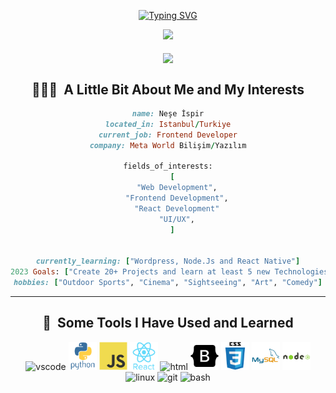 
<p align="center">
  <a href="https://git.io/typing-svg"><img src="https://readme-typing-svg.demolab.com?font=Roboto+Slab&weight=300&size=34&pause=1000&color=9577FF&center=true&width=435&lines=Hi%2C+I'm+Nese" alt="Typing SVG" /></a>
  <div align="center">
  <a href="https://www.linkedin.com/in/neseispir/">
  <img height="50" src="https://user-images.githubusercontent.com/46517096/166973395-19676cd8-f8ec-4abf-83ff-da8243505b82.png"/>
</a>
  <div/>
    <br/>
    <div align="center">
<img src="https://media.giphy.com/media/v1.Y2lkPTc5MGI3NjExYjk4ODJlNTNiYzE4ZjY3YTMxNjcyM2VmZTllNzI4OTY4ZjI2ZTQxOCZlcD12MV9pbnRlcm5hbF9naWZzX2dpZklkJmN0PWc/IcZhFmufozDCij3p22/giphy.gif" align="center" style="width: 80%"  />
</div>
</p>

<h2> 👨🏻‍💻 &nbsp;A Little Bit About Me and My Interests</h2>

```ruby
name: Neşe İspir
located_in: Istanbul/Turkiye
current_job: Frontend Developer
company: Meta World Bilişim/Yazılım

fields_of_interests:
  [
    "Web Development",
    "Frontend Development",
    "React Development"
    "UI/UX",
  ]


currently_learning: ["Wordpress, Node.Js and React Native"]
2023 Goals: ["Create 20+ Projects and learn at least 5 new Technologies."]
hobbies: ["Outdoor Sports", "Cinema", "Sightseeing", "Art", "Comedy"]
```
  ---  
  
<h2> 🚀 &nbsp;Some Tools I Have Used and Learned</h2>
<p align="center">
<img src="https://cdn.jsdelivr.net/gh/devicons/devicon/icons/vscode/vscode-original.svg" alt="vscode" width="45" height="45"/>
<img src="https://raw.githubusercontent.com/devicons/devicon/master/icons/python/python-original-wordmark.svg" alt="python" width="45" height="45" />
<img src="https://raw.githubusercontent.com/devicons/devicon/master/icons/javascript/javascript-original.svg" alt="javascript" width="45" height="45" />
<img src="https://raw.githubusercontent.com/devicons/devicon/master/icons/react/react-original-wordmark.svg" alt="react" width="45" height="45" />
<img src="https://cdn.jsdelivr.net/gh/devicons/devicon/icons/html5/html5-original.svg" alt="html" width="45" height="45"/>
<img src="https://raw.githubusercontent.com/devicons/devicon/master/icons/bootstrap/bootstrap-plain.svg" alt="bootstrap" width="45" height="45" />
<img src="https://raw.githubusercontent.com/devicons/devicon/master/icons/css3/css3-original-wordmark.svg" alt="css3" width="45" height="45" />
<img src="https://raw.githubusercontent.com/devicons/devicon/master/icons/mysql/mysql-original-wordmark.svg" alt="mysql" width="45" height="45" />
<img src="https://raw.githubusercontent.com/devicons/devicon/master/icons/nodejs/nodejs-original-wordmark.svg" alt="nodejs" width="45" height="45" />
<img src="https://cdn.jsdelivr.net/gh/devicons/devicon/icons/linux/linux-original.svg" alt="linux" width="45" height="45"/>       
<img src="https://cdn.jsdelivr.net/gh/devicons/devicon/icons/git/git-original.svg" alt="git" width="45" height="45"/>
<img src="https://cdn.jsdelivr.net/gh/devicons/devicon/icons/bash/bash-original.svg" alt="bash" width="45" height="45"/>
</p>


<br/>
 
